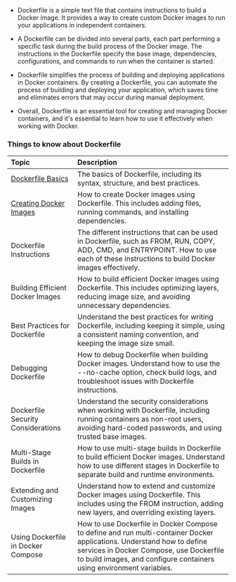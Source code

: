- Dockerfile is a simple text file that contains instructions to build a Docker image. It provides a way to create custom Docker images to run your applications in independent containers.

- A Dockerfile can be divided into several parts, each part performing a specific task during the build process of the Docker image. The instructions in the Dockerfile specify the base image, dependencies, configurations, and commands to run when the container is started.

- Dockerfile simplifies the process of building and deploying applications in Docker containers. By creating a Dockerfile, you can automate the process of building and deploying your application, which saves time and eliminates errors that may occur during manual deployment.

- Overall, Dockerfile is an essential tool for creating and managing Docker containers, and it's essential to learn how to use it effectively when working with Docker.

### Things to know about Dockerfile

| Topic                                                                                                        | Description                                                                                                                                                                                                                               |
| :----------------------------------------------------------------------------------------------------------- | :---------------------------------------------------------------------------------------------------------------------------------------------------------------------------------------------------------------------------------------- |
| [Dockerfile Basics](https://github.com/shounoop/docker/tree/main/dockerfile/dockerfile-basics)               | The basics of Dockerfile, including its syntax, structure, and best practices.                                                                                                                                                            |
| [Creating Docker Images](https://github.com/shounoop/docker/tree/main/dockerfile/creating-docker-images) | How to create Docker images using Dockerfile. This includes adding files, running commands, and installing dependencies.                                                                                                                  |
| Dockerfile Instructions                                                                                      | The different instructions that can be used in Dockerfile, such as FROM, RUN, COPY, ADD, CMD, and ENTRYPOINT. How to use each of these instructions to build Docker images effectively.                                                   |
| Building Efficient Docker Images                                                                             | How to build efficient Docker images using Dockerfile. This includes optimizing layers, reducing image size, and avoiding unnecessary dependencies.                                                                                       |
| Best Practices for Dockerfile                                                                                | Understand the best practices for writing Dockerfile, including keeping it simple, using a consistent naming convention, and keeping the image size small.                                                                                |
| Debugging Dockerfile                                                                                         | How to debug Dockerfile when building Docker images. Understand how to use the --no-cache option, check build logs, and troubleshoot issues with Dockerfile instructions.                                                                 |
| Dockerfile Security Considerations                                                                           | Understand the security considerations when working with Dockerfile, including running containers as non-root users, avoiding hard-coded passwords, and using trusted base images.                                                        |
| Multi-Stage Builds in Dockerfile                                                                             | How to use multi-stage builds in Dockerfile to build efficient Docker images. Understand how to use different stages in Dockerfile to separate build and runtime environments.                                                            |
| Extending and Customizing Images                                                                             | Understand how to extend and customize Docker images using Dockerfile. This includes using the FROM instruction, adding new layers, and overriding existing layers.                                                                       |
| Using Dockerfile in Docker Compose                                                                           | How to use Dockerfile in Docker Compose to define and run multi-container Docker applications. Understand how to define services in Docker Compose, use Dockerfile to build images, and configure containers using environment variables. |
